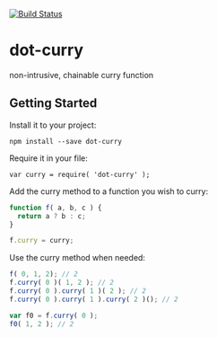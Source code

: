 [![Build Status](https://travis-ci.org/AutoSponge/dot-curry.svg?branch=master)](https://travis-ci.org/AutoSponge/dot-curry)

dot-curry
=========

non-intrusive, chainable curry function

## Getting Started

Install it to your project:

`npm install --save dot-curry`

Require it in your file:

`var curry = require( 'dot-curry' );`

Add the curry method to a function you wish to curry:

```javascript
function f( a, b, c ) {
  return a ? b : c;
}

f.curry = curry;
```

Use the curry method when needed:
 
```javascript
f( 0, 1, 2); // 2
f.curry( 0 )( 1, 2 ); // 2
f.curry( 0 ).curry( 1 )( 2 ); // 2
f.curry( 0 ).curry( 1 ).curry( 2 )(); // 2

var f0 = f.curry( 0 );
f0( 1, 2 ); // 2
```